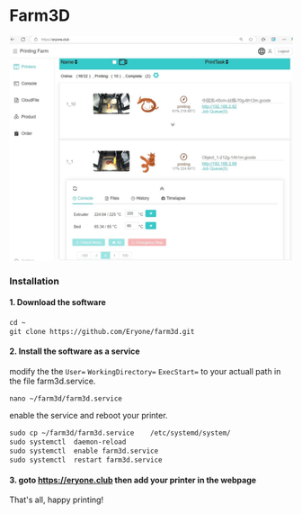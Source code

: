 # Farm3D

![page0](https://github.com/Eryone/farm3d/blob/main/doc/mainpage.png)


### Installation


#### 1. Download the software
```
cd ~
git clone https://github.com/Eryone/farm3d.git
```
#### 2. Install the software as a service

modify the  the `User=` `WorkingDirectory=` `ExecStart=` to your actuall path in the file farm3d.service.
```
nano ~/farm3d/farm3d.service
```
enable the service and reboot your printer.
```
sudo cp ~/farm3d/farm3d.service    /etc/systemd/system/
sudo systemctl  daemon-reload
sudo systemctl  enable farm3d.service
sudo systemctl  restart farm3d.service

```

#### 3. goto https://eryone.club then add your printer in the webpage

That's all, happy printing!



